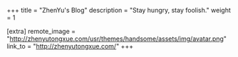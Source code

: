 +++
title = "ZhenYu's Blog"
description = "Stay hungry, stay foolish."
weight = 1

[extra]
remote_image = "http://zhenyutongxue.com/usr/themes/handsome/assets/img/avatar.png"
link_to = "http://zhenyutongxue.com/"
+++
